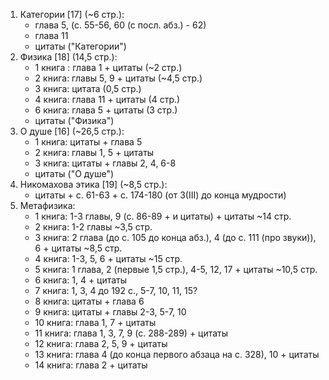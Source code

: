 1. Категории [17] (~6 стр.):
	- глава 5, (с. 55-56, 60 (с посл. абз.) - 62)
	- глава 11 
	- цитаты ("Категории")
2. Физика [18] (14,5 стр.):
	- 1 книга : глава 1 + цитаты (~2 стр.)
	- 2 книга: главы 5, 9 + цитаты (~4,5 стр.)
	- 3 книга: цитата (0,5 стр.)
	- 4 книга: глава 11 + цитаты (4 стр.)
	- 6 книга: глава 5 + цитаты (3 стр.)
	- цитаты ("Физика")
3. О душе [16] (~26,5 стр.):
	- 1 книга: цитаты + глава 5
	- 2 книга: главы 1, 5 + цитаты
	- 3 книга: цитаты + главы 2, 4, 6-8 
	-  цитаты ("О душе")
4. Никомахова этика [19] (~8,5 стр.):
	- цитаты + с. 61-63 + с. 174-180 (от 3(III) до конца мудрости)
5. Метафизика:
	- 1 книга: 1-3 главы, 9 (с. 86-89 + и цитаты) + цитаты ~14 стр.
	- 2 книга: 1-2 главы ~3,5 стр.
	- 3 книга: 2 глава (до с. 105 до конца абз.), 4  (до с. 111 (про звуки)), 6 + цитаты ~8,5 стр.
	- 4 книга: 1-3, 5, 6 + цитаты ~15 стр.
	- 5 книга: 1 глава, 2 (первые 1,5 стр.), 4-5, 12, 17 + цитаты ~10,5 стр.
	- 6 книга: 1, 4 + цитаты
	- 7 книга: 1, 3, 4 до 192 с., 5-7, 10, 11, 15?
	- 8 книга: цитаты + глава 6
	- 9 книга: цитаты + главы 2-3, 5-7, 10
	- 10 книга: глава 1, 7 + цитаты
	- 11 книга: глава 1, 3, 7, 9 (с. 288-289) + цитаты
	- 12 книга: глава 2, 5, 9 + цитаты
	- 13 книга: глава 4 (до конца первого абзаца на с. 328), 10 + цитаты
	- 14 книга: глава 2 + цитаты
